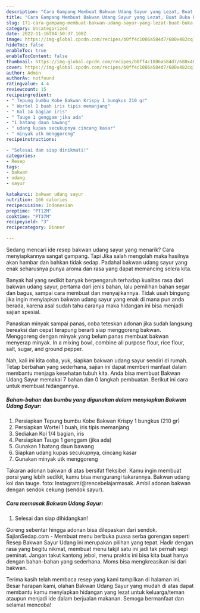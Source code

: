 ```yaml
---
description: "Cara Gampang Membuat Bakwan Udang Sayur yang Lezat, Buat Buka Puasa}"
title: "Cara Gampang Membuat Bakwan Udang Sayur yang Lezat, Buat Buka Puasa}"
slug: 171-cara-gampang-membuat-bakwan-udang-sayur-yang-lezat-buat-buka-puasa
category: Uncategorized
date: 2022-11-16T04:50:37.108Z
image: https://img-global.cpcdn.com/recipes/b0ff4c1086a584d7/680x482cq70/bakwan-udang-sayur-foto-resep-utama.jpg
hideToc: false
enableToc: true
enableTocContent: false
thumbnail: https://img-global.cpcdn.com/recipes/b0ff4c1086a584d7/680x482cq70/bakwan-udang-sayur-foto-resep-utama.jpg
cover: https://img-global.cpcdn.com/recipes/b0ff4c1086a584d7/680x482cq70/bakwan-udang-sayur-foto-resep-utama.jpg
author: Admin
authorAv: notfound
ratingvalue: 4.4
reviewcount: 15
recipeingredient:
- " Tepung bumbu Kobe Bakwan Krispy 1 bungkus 210 gr"
- " Wortel 1 buah iris tipis memanjang"
- " Kol 14 bagian iris"
- " Tauge 1 genggam jika ada"
- "1 batang daun bawang"
- " udang kupas secukupnya cincang kasar"
- " minyak utk menggoreng"
recipeinstructions:

- "Selesai dan siap dinikmati!"
categories:
- Resep
tags:
- bakwan
- udang
- sayur

katakunci: bakwan udang sayur 
nutrition: 166 calories
recipecuisine: Indonesian
preptime: "PT12M"
cooktime: "PT37M"
recipeyield: "3"
recipecategory: Dinner

---
```



Sedang mencari ide resep bakwan udang sayur yang menarik? Cara menyiapkannya sangat gampang. Tapi Jika salah mengolah maka hasilnya akan hambar dan bahkan tidak sedap. Padahal bakwan udang sayur yang enak seharusnya punya aroma dan rasa yang dapat memancing selera kita.


Banyak hal yang sedikit banyak berpengaruh terhadap kualitas rasa dari bakwan udang sayur, pertama dari jenis bahan, lalu pemilihan bahan segar dan bagus, sampai cara membuat dan menyajikannya. Tidak usah bingung jika ingin menyiapkan bakwan udang sayur yang enak di mana pun anda berada, karena asal sudah tahu caranya maka hidangan ini bisa menjadi sajian spesial.

Panaskan minyak sampai panas, coba teteskan adonan jika sudah langsung bereaksi dan cepat terapung berarti siap menggoreng bakwan. Menggoreng dengan minyak yang belum panas membuat bakwan menyerap minyak. In a mixing bowl, combine all purpose flour, rice flour, salt, sugar, and ground pepper.


Nah, kali ini kita coba, yuk, siapkan bakwan udang sayur sendiri di rumah. Tetap berbahan yang sederhana, sajian ini dapat memberi manfaat dalam membantu menjaga kesehatan tubuh kita. Anda bisa membuat Bakwan Udang Sayur memakai 7 bahan dan 0 langkah pembuatan. Berikut ini cara untuk membuat hidangannya.

<!--inarticleads1-->

##### Bahan-bahan dan bumbu yang digunakan dalam menyiapkan Bakwan Udang Sayur:

1. Persiapkan  Tepung bumbu Kobe Bakwan Krispy 1 bungkus (210 gr)
1. Persiapkan  Wortel 1 buah, iris tipis memanjang
1. Sediakan  Kol 1/4 bagian, iris
1. Persiapkan  Tauge 1 genggam (jika ada)
1. Gunakan 1 batang daun bawang
1. Siapkan  udang kupas secukupnya, cincang kasar
1. Gunakan  minyak utk menggoreng


Takaran adonan bakwan di atas bersifat fleksibel. Kamu ingin membuat porsi yang lebih sedikit, kamu bisa mengurangi takarannya. Bakwan udang kol dan tauge. foto: Instagram/@rencebelajarmasak. Ambil adonan bakwan dengan sendok cekung (sendok sayur). 

<!--inarticleads2-->

##### Cara memasak Bakwan Udang Sayur:


1. Selesai dan siap dihidangkan!

Goreng sebentar hingga adonan bisa dilepaskan dari sendok. SajianSedap.com - Membuat menu berbuka puasa serba gorengan seperti Resep Bakwan Sayur Udang ini merupakan pilihan yang tepat. Hadir dengan rasa yang begitu nikmat, membuat menu takjil satu ini jadi tak pernah sepi peminat. Jangan takut kantong jebol, menu praktis ini bisa kita buat hanya dengan bahan-bahan yang sederhana. Moms bisa mengkreasikan isi dari bakwan. 

Terima kasih telah membaca resep yang kami tampilkan di halaman ini. Besar harapan kami, olahan Bakwan Udang Sayur yang mudah di atas dapat membantu kamu menyiapkan hidangan yang lezat untuk keluarga/teman ataupun menjadi ide dalam berjualan makanan. Semoga bermanfaat dan selamat mencoba!
